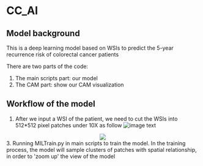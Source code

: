 # CC_AI

## Model background

This is a deep learning model based on WSIs to predict the 5-year recurrence risk of colorectal cancer patients

There are two parts of the code:
1. The main scripts part: our model
2. The CAM part: show our CAM visualization

## Workflow of the model

1. After we input a WSI of the patient, we need to cut the WSIs into 512*512 pixel patches under 10X as follow
![image text](https://github.com/PRAETORIANCOHORT/CC_AI/tree/main/images/img1.png "DBSCAN Performance Comparison")
<div align="center">
  <img src="https://github.com/PRAETORIANCOHORT/CC_AI/images/img1.png">
</div>
3. Running MILTrain.py in main scripts to train the model. In the training process, the model will sample clusters of patches with spatial relationship, in order to 'zoom up' the view of the model

   
   


